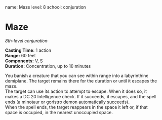 name: Maze
level: 8
school: conjuration

# Maze 
_8th-level conjuration_ 

**Casting Time:** 1 action    
**Range:** 60 feet    
**Components:** V, S    
**Duration:** Concentration, up to 10 minutes 

You banish a creature that you can see within range into a labyrinthine demiplane. The target remains there for the duration or until it escapes the maze.    
The target can use its action to attempt to escape. When it does so, it makes a DC 20 Intelligence check. If it succeeds, it escapes, and the spell ends (a minotaur or goristro demon automatically succeeds).    
When the spell ends, the target reappears in the space it left or, if that space is occupied, in the nearest unoccupied space. 